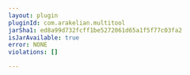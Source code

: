 ```yaml
---
layout: plugin
pluginId: com.arakelian.multitool
jarSha1: ed8a99d732fcff1be5272061d65a1f5f77c03fa2
isJarAvailable: true
error: NONE
violations: []

---
```

